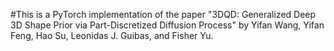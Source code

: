 #This is a PyTorch implementation of the paper "3DQD: Generalized Deep 3D Shape Prior via Part-Discretized Diffusion Process" by Yifan Wang, Yifan Feng, Hao Su, Leonidas J. Guibas, and Fisher Yu.